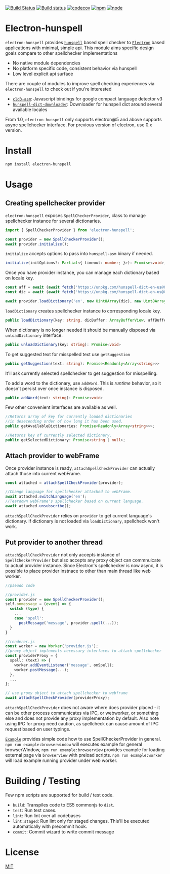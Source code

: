 [![Build Status](https://travis-ci.org/kwonoj/electron-hunspell.svg?branch=feat-interfaces)](https://travis-ci.org/kwonoj/electron-hunspell)
[![Build status](https://ci.appveyor.com/api/projects/status/2gof7lckercaa37f?svg=true)](https://ci.appveyor.com/project/kwonoj/electron-hunspell)
[![codecov](https://codecov.io/gh/kwonoj/electron-hunspell/branch/master/graph/badge.svg)](https://codecov.io/gh/kwonoj/electron-hunspell)
[![npm](https://img.shields.io/npm/v/electron-hunspell.svg)](https://www.npmjs.com/package/electron-hunspell)
[![node](https://img.shields.io/badge/node-=>4.0-blue.svg?style=flat)](https://www.npmjs.com/package/electron-hunspell)

# Electron-hunspell

`electron-hunspell` provides [`hunspell`](https://github.com/hunspell/hunspell) based spell checker to [`Electron`](https://electron.atom.io/) based applications with minimal, simple api. This module aims specific design goals compare to other spellchecker implementations

- No native module dependencies
- No platform specific code, consistent behavior via hunspell
- Low level explicit api surface

There are couple of modules to improve spell checking experiences via `electron-hunspell` to check out if you're interested

- [`cld3-asm`](https://github.com/kwonoj/cld3-asm): Javascript bindings for google compact language detector v3
- [`hunspell-dict-downloader`](https://github.com/kwonoj/hunspell-dict-downloader): Downloader for hunspell dict around several available locales

From 1.0, `electron-hunspell` only supports electron@5 and above supports async spellchecker interface. For previous version of electron, use 0.x version.

# Install

```sh
npm install electron-hunspell
```

# Usage

## Creating spellchecker provider

`electron-hunspell` exposes `SpellCheckerProvider`, class to manage spellchecker instance for several dictionaries.

```typescript
import { SpellCheckerProvider } from 'electron-hunspell';

const provider = new SpellCheckerProvider();
await provider.initialize();
```

`initialize` accepts options to pass into `hunspell-asm` binary if needed.

```typescript
initialize(initOptions?: Partial<{ timeout: number; }>): Promise<void>;
```

Once you have provider instance, you can manage each dictionary based on locale key.

```typescript
const aff = await (await fetch('https://unpkg.com/hunspell-dict-en-us@0.1.0/en-us.aff')).arrayBuffer();
const dic = await (await fetch('https://unpkg.com/hunspell-dict-en-us@0.1.0/en-us.dic')).arrayBuffer();

await provider.loadDictionary('en', new Uint8Array(dic), new Uint8Array(aff));
```

`loadDictionary` creates spellchecker instance to corresponding locale key.

```typescript
public loadDictionary(key: string, dicBuffer: ArrayBufferView, affBuffer: ArrayBufferView): Promise<void>;
```

When dictionary is no longer needed it should be manually disposed via `unloadDictionary` interface.

```typescript
public unloadDictionary(key: string): Promise<void>
```

To get suggested text for misspelled text use `getSuggestion`

```typescript
public getSuggestion(text: string): Promise<Readonly<Array<string>>>
```

It'll ask currently selected spellchecker to get suggestion for misspelling.

To add a word to the dictionary, use `addWord`.  This is *runtime* behavior, so it doesn't 
persist over once instance is disposed.

```typescript
public addWord(text: string): Promise<void>
```

Few other convenient interfaces are available as well.

```typescript
//Returns array of key for currently loaded dictionaries
//in desecending order of how long it has been used.
public getAvailableDictionaries: Promise<Readonly<Array<string>>>;

//Returns key of currently selected dictionary.
public getSelectedDictionary: Promise<string | null>;
```

## Attach provider to webFrame

Once provider instance is ready, `attachSpellCheckProvider` can actually attach those into current webFrame.

```typescript
const attached = attachSpellCheckProvider(provider);

//Change language for spellchecker attached to webFrame.
await attached.switchLanguage('en');
//Teardown webFrame's spellchecker based on current language.
await attached.unsubscribe();
```

`attachSpellCheckProvider` relies on `provider` to get current language's dictionary. If dictionary is not loaded via `loadDictionary`, spellcheck won't work.

## Put provider to another thread

`attachSpellCheckProvider` not only accepts instance of `SpellCheckerProvider` but also accepts any proxy object can commnuicate to actual provider instance. Since Electron's spellchecker is now async, it is possible to place provider instnace to other than main thread like web worker.

```typescript
//pseudo code

//provider.js
const provider = new SpellCheckerProvider();
self.onmessage = (event) => {
  switch (type) {
    ...
    case 'spell':
      postMessage('message', provider.spell(...));
  }
}

//renderer.js
const worker = new Worker('provider.js');
//proxy object implements necessary interfaces to attach spellchecker
const providerProxy = {
  spell: (text) => {
    worker.addEventListener('message', onSpell);
    worker.postMessage(...);
  },
  ...
};

// use proxy object to attach spellchecker to webframe
await attachSpellCheckProvider(providerProxy);
```

`attachSpellCheckProvider` does not aware where does provider placed - it can be other process communicates via IPC, or webworker, or something else and does not provide any proxy implementation by default. Also note using IPC for proxy need caution, as spellcheck can cause amount of IPC request based on user typings.

[`Example`](https://github.com/kwonoj/electron-hunspell/tree/master/example) provides simple code how to use SpellCheckerProvider in general. `npm run example:browserwindow` will executes example for general browserWindow, `npm run example:browserview` provides example for loading external page via `browserView` with preload scripts. `npm run example:worker` will load example running provider under web worker.

# Building / Testing

Few npm scripts are supported for build / test code.

- `build`: Transpiles code to ES5 commonjs to `dist`.
- `test`: Run test cases.
- `lint`: Run lint over all codebases
- `lint:staged`: Run lint only for staged changes. This'll be executed automatically with precommit hook.
- `commit`: Commit wizard to write commit message

# License

[MIT](https://github.com/kwonoj/electron-hunspell/blob/master/LICENSE)